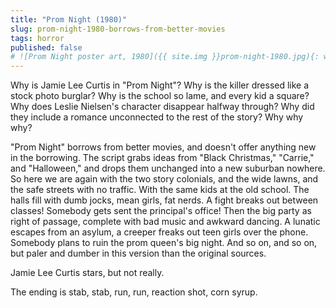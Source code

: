 ```yaml
---
title: "Prom Night (1980)"
slug: prom-night-1980-borrows-from-better-movies
tags: horror
published: false
# ![Prom Night poster art, 1980]({{ site.img }}prom-night-1980.jpg){: width="220" .top .right .tilt .pull }
---
```

Why is Jamie Lee Curtis in "Prom Night"? Why is the killer dressed like a stock photo burglar? Why is the school so lame, and every kid a square? Why does Leslie Nielsen's character disappear halfway through? Why did they include a romance unconnected to the rest of the story? Why why why?<!--more-->

 "Prom Night" borrows from better movies, and doesn't offer anything new in the borrowing. The script grabs ideas from "Black Christmas," "Carrie," and "Halloween," and drops them unchanged into a new suburban nowhere. So here we are again with the two story colonials, and the wide lawns, and the safe streets with no traffic. With the same kids at the old school. The halls fill with dumb jocks, mean girls, fat nerds. A fight breaks out between classes! Somebody gets sent the principal's office! Then the big party as right of passage, complete with bad music and awkward dancing. A lunatic escapes from an asylum, a creeper freaks out teen girls over the phone. Somebody plans to ruin the prom queen's big night. And so on, and so on, but paler and dumber in this version than the original sources.

Jamie Lee Curtis stars, but not really.

The ending is stab, stab, run, run, reaction shot, corn syrup.
